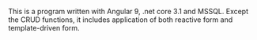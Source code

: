 This is a program written with Angular 9, .net core 3.1 and MSSQL. Except the CRUD functions, it includes application of both reactive form and template-driven form. 
